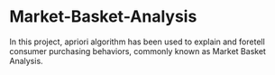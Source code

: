 # Market-Basket-Analysis
In this project, apriori algorithm has been used to explain and foretell consumer purchasing behaviors, commonly known as Market Basket Analysis.
